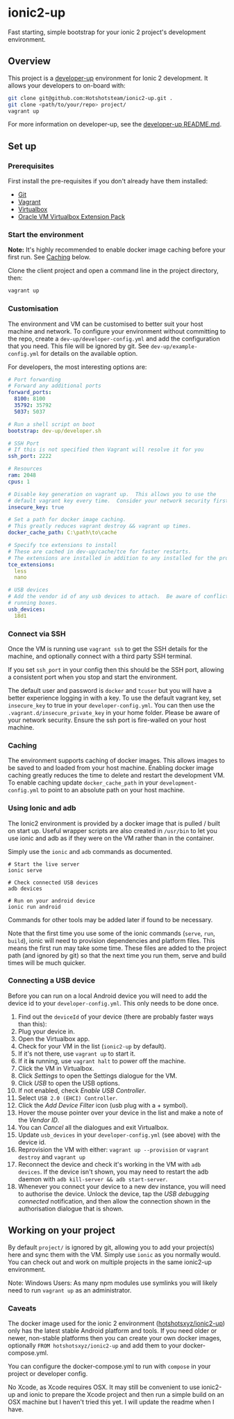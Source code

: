 # ionic2-up
Fast starting, simple bootstrap for your ionic 2 project's development environment.

## Overview
This project is a [developer-up](https://github.com/Hotshotsteam/developer-up) environment for Ionic 2 development.  It allows your developers to on-board with:

```sh
git clone git@github.com:Hotshotsteam/ionic2-up.git .
git clone <path/to/your/repo> project/
vagrant up
```

For more information on developer-up, see the [developer-up README.md](https://github.com/Hotshotsteam/developer-up).

## Set up

### Prerequisites
First install the pre-requisites if you don't already have them installed:

- [Git](https://git-scm.com/)
- [Vagrant](https://www.vagrantup.com/)
- [Virtualbox](https://www.virtualbox.org/)
- [Oracle VM Virtualbox Extension Pack](https://www.virtualbox.org/wiki/Downloads)

### Start the environment
**Note:** It's highly recommended to enable docker image caching before your first run.  See [Caching](https://github.com/Hotshotsteam/client/wiki/Development-Environment#caching) below.

Clone the client project and open a command line in the project directory, then:

```sh
vagrant up
```

### Customisation
The environment and VM can be customised to better suit your host machine and network.  To configure your environment without committing to the repo, create a ```dev-up/developer-config.yml``` and add the configuration that you need.  This file will be ignored by git.  See ```dev-up/example-config.yml``` for details on the available option.

For developers, the most interesting options are:

```yaml
# Port forwarding
# Forward any additional ports
forward_ports:
  8100: 8100
  35792: 35792
  5037: 5037

# Run a shell script on boot
bootstrap: dev-up/developer.sh

# SSH Port
# If this is not specified then Vagrant will resolve it for you
ssh_port: 2222

# Resources
ram: 2048
cpus: 1

# Disable key generation on vagrant up.  This allows you to use the
# default vagrant key every time.  Consider your network security first.
insecure_key: true

# Set a path for docker image caching.
# This greatly reduces vagrant destroy && vagrant up times.
docker_cache_path: C:\path\to\cache

# Specify tce extensions to install
# These are cached in dev-up/cache/tce for faster restarts.
# The extensions are installed in addition to any installed for the project.
tce_extensions:
  less
  nano

# USB devices
# Add the vendor id of any usb devices to attach.  Be aware of conflicts with other
# running boxes.
usb_devices:
  18d1
```

### Connect via SSH
Once the VM is running use ```vagrant ssh``` to get the SSH details for the machine, and optionally connect with a third party SSH terminal.

If you set ```ssh_port``` in your config then this should be the SSH port, allowing a consistent port when you stop and start the environment.

The default user and password is ```docker``` and ```tcuser``` but you will have a better experience logging in with a key.  To use the default vagrant key, set ```insecure_key``` to true in your ```developer-config.yml```.  You can then use the ```.vagrant.d/insecure_private_key``` in your home folder.  Please be aware of your network security.  Ensure the ssh port is fire-walled on your host machine.

### Caching
The environment supports caching of docker images.  This allows images to be saved to and loaded from your host machine.  Enabling docker image caching greatly reduces the time to delete and restart the development VM.  To enable caching update ```docker_cache_path``` in your ```development-config.yml``` to point to an absolute path on your host machine.

### Using Ionic and adb
The Ionic2 environment is provided by a docker image that is pulled / built on start up.  Useful wrapper scripts are also created in ```/usr/bin``` to let you use ionic and adb as if they were on the VM rather than in the container.

Simply use the ```ionic``` and ```adb``` commands as documented.

```
# Start the live server
ionic serve

# Check connected USB devices
adb devices

# Run on your android device
ionic run android
```

Commands for other tools may be added later if found to be necessary.

Note that the first time you use some of the ionic commands (```serve```, ```run```, ```build```), ionic will need to provision dependencies and platform files.  This means the first run may take some time.  These files are added to the project path (and ignored by git) so that the next time you run them, serve and build times will be much quicker.

### Connecting a USB device
Before you can run on a local Android device you will need to add the device id to your ```developer-config.yml```.  This only needs to be done once.

1. Find out the ```deviceId``` of your device (there are probably faster ways than this):
 1. Plug your device in.
 1. Open the Virtualbox app.
 1. Check for your VM in the list (```ionic2-up``` by default).
 1. If it's not there, use ```vagrant up``` to start it.
 1. If it **is** running, use ```vagrant halt``` to power off the machine.
 1. Click the VM in Virtualbox.
 1. Click *Settings* to open the Settings dialogue for the VM.
 1. Click *USB* to open the USB options.
 1. If not enabled, check *Enable USB Controller*.
 1. Select ```USB 2.0 (EHCI) Controller```.
 1. Click the *Add Device Filter* icon (usb plug with a + symbol).
 1. Hover the mouse pointer over your device in the list and make a note of the *Vendor ID*.
 1. You can *Cancel* all the dialogues and exit Virtualbox.
1. Update ```usb_devices``` in your ```developer-config.yml``` (see above) with the device id.
1. Reprovision the VM with either:
```vagrant up --provision``` or ```vagrant destroy``` and ```vagrant up```
1. Reconnect the device and check it's working in the VM with ```adb devices```.  If the device isn't shown, you may need to restart the adb daemon with ```adb kill-server && adb start-server```.
1. Whenever you connect your device to a new dev instance, you will need to authorise the device.  Unlock the device, tap the *USB debugging connected* notification, and then allow the connection shown in the authorisation dialogue that is shown.

## Working on your project
By default ```project/``` is ignored by git, allowing you to add your project(s) here and sync them with the VM.  Simply use ```ionic``` as you normally would.  You can check out and work on multiple projects in the same ionic2-up environment.

Note: Windows Users: As many npm modules use symlinks you will likely need to run 
```vagrant up``` as an administrator.

### Caveats
The docker image used for the ionic 2 environment ([hotshotsxyz/ionic2-up](https://hub.docker.com/r/hotshotsxyz/ionic2-up/)) only has the latest stable Android platform and tools.  If you need older or newer, non-stable platforms then you can create your own docker images, optionally ```FROM hotshotsxyz/ionic2-up``` and add them to your docker-compose.yml.

You can configure the docker-compose.yml to run with ```compose``` in your project or developer config.

No Xcode, as Xcode requires OSX.  It may still be convenient to use ionic2-up and ionic to prepare the Xcode project and then run a simple build on an OSX machine but I haven't tried this yet.  I will update the readme when I have.
